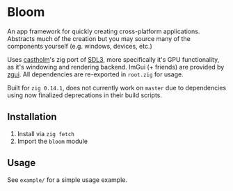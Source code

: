 # Bloom

An app framework for quickly creating cross-platform applications.
Abstracts much of the creation but you may source many of the components yourself (e.g. windows, devices, etc.) 

Uses [castholm](https://github.com/castholm)'s zig port of [SDL3](https://github.com/libsdl-org/SDL), more specifically it's GPU functionality, as it's windowing and rendering backend.
ImGui (+ friends) are provided by [zgui](https://github.com/zig-gamedev/zgui).
All dependencies are re-exported in `root.zig` for usage.

Built for `zig 0.14.1`, does not currently work on `master` due to dependencies using now finalized deprecations in their build scripts.

## Installation

1. Install via `zig fetch`
2. Import the `bloom` module

## Usage

See `example/` for a simple usage example.
